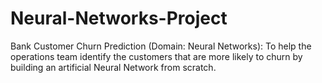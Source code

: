 # Neural-Networks-Project
Bank Customer Churn Prediction (Domain: Neural Networks): To help the operations team identify the customers that are more likely to churn by building an artificial Neural Network from scratch.
